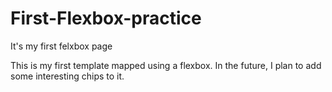 # First-Flexbox-practice
It's my first felxbox page

This is my first template mapped using a flexbox. In the future, I plan to add some interesting chips to it.
